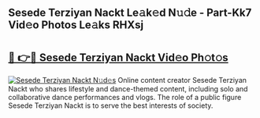 ## Sesede Terziyan Nackt Le𝚊k𝚎d N𝚞𝚍e - Part-Kk7 Vid𝚎o Photos Le𝚊ks RHXsj

# <h2><a href="http://fb6y9o.evod.top/?m=Sesede+Terziyan+Nackt">🔗 👉🔴 Sesede Terziyan Nackt Vid𝚎o Ph𝚘t𝚘s</a></h2>

[![Sesede Terziyan Nackt N𝚞d𝚎s](https://i.imgur.com/8V9OHl7.gif)](http://fb6y9o.evod.top/?m=Sesede+Terziyan+Nackt)
Online content creator Sesede Terziyan Nackt who shares lifestyle and dance-themed content, including solo and collaborative dance performances and vlogs. The role of a public figure Sesede Terziyan Nackt is to serve the best interests of society. 
